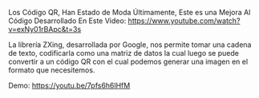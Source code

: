 Los Código QR, Han Estado de Moda Últimamente,
Este es una Mejora Al Código Desarrollado En Este Video: 
https://www.youtube.com/watch?v=exNy01rBApc&t=3s

La librería ZXing, desarrollada por Google, nos permite tomar una cadena de texto, codificarla como una matriz de datos la cual luego se puede convertir a un código QR con el cual podemos generar una imagen en el formato que necesitemos.

Demo: https://youtu.be/7pfs6h6lHfM
